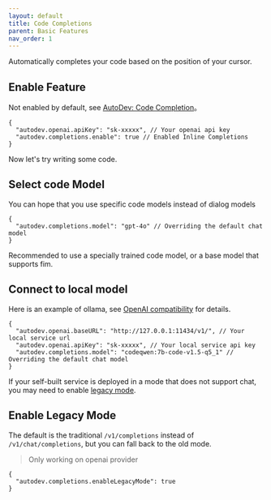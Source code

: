 ```yaml
---
layout: default
title: Code Completions
parent: Basic Features
nav_order: 1
---
```


Automatically completes your code based on the position of your cursor.

## Enable Feature

Not enabled by default, see [AutoDev: Code Completion](../configuration.md#code-completion)。

```jsonc
{
  "autodev.openai.apiKey": "sk-xxxxx", // Your openai api key
  "autodev.completions.enable": true // Enabled Inline Completions
}
```

Now let's try writing some code.

## Select code Model

You can hope that you use specific code models instead of dialog models

```jsonc
{
  "autodev.completions.model": "gpt-4o" // Overriding the default chat model
}
```

Recommended to use a specially trained code model, or a base model that supports fim.

## Connect to local model

Here is an example of ollama, see [OpenAI compatibility](https://github.com/ollama/ollama/blob/main/docs/openai.md) for details.

```jsonc
{
  "autodev.openai.baseURL": "http://127.0.0.1:11434/v1/", // Your local service url
  "autodev.openai.apiKey": "sk-xxxxx", // Your local service api key
  "autodev.completions.model": "codeqwen:7b-code-v1.5-q5_1" // Overriding the default chat model
}
```

If your self-built service is deployed in a mode that does not support chat, you may need to enable [legacy mode](#enable-legacy-mode).

## Enable Legacy Mode

The default is the traditional `/v1/completions` instead of `/v1/chat/completions`, but you can fall back to the old mode.

> Only working on openai provider

```jsonc
{
  "autodev.completions.enableLegacyMode": true
}
```
